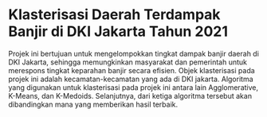 # Klasterisasi Daerah Terdampak Banjir di DKI Jakarta Tahun 2021

Projek ini bertujuan untuk mengelompokkan tingkat dampak banjir daerah di DKI Jakarta, sehingga memungkinkan masyarakat dan pemerintah untuk merespons tingkat keparahan banjir secara efisien. Objek klasterisasi pada projek ini adalah kecamatan-kecamatan yang ada di DKI jakarta. Algoritma yang digunakan untuk klasterisasi pada projek ini antara lain Agglomerative, K-Means, dan K-Medoids. Selanjutnya, dari ketiga algoritma tersebut akan dibandingkan mana yang memberikan hasil terbaik.
